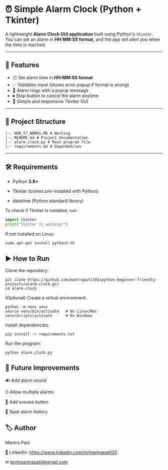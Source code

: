 # ⏰ Simple Alarm Clock (Python + Tkinter)

A lightweight **Alarm Clock GUI application** built using Python's `tkinter`.  
You can set an alarm in **HH:MM:SS format**, and the app will alert you when the time is reached.

---

## 🚀 Features
- 🕒 Set alarm time in **HH:MM:SS format**
- ✅ Validates input (shows error popup if format is wrong)
- 🔔 Alarm rings with a popup message
- ⏹ Stop button to cancel the alarm anytime
- 🎨 Simple and responsive Tkinter GUI

---

## 📂 Project Structure
```
|-- HOW_IT_WORKS.MD # Working 
|-- README.md # Project documentation
|-- alarm_clock.py # Main program file
|-- requirements.md # Dependencies
```

---

## 🛠 Requirements

- Python **3.8+**
  
- Tkinter (comes pre-installed with Python)
  
- datetime (Python standard library)

To check if Tkinter is installed, run:

```python
import tkinter
print("Tkinter is working!")
```

If not installed on Linux:

```sudo apt-get install python3-tk```

## ▶️ How to Run

Clone the repository:

```
git clone https://github.com/mantrapatil03/python-beginner-friendly-projects/alarm-clock.git 
cd alarm-clock 
```
(Optional) Create a virtual environment:

```
python -m venv venv
source venv/bin/activate   # On Linux/Mac
venv\Scripts\activate      # On Windows
```
Install dependencies:
```
pip install -r requirements.txt
```
Run the program:
```
python alarm_clock.py
```



## 📌 Future Improvements

🔊 Add alarm sound

⏰ Allow multiple alarms

🛌 Add snooze button

📜 Save alarm history

## 🏷 Author

Mantra Patil

💼 LinkedIn: https://www.linkedin.com/in/mantrapatil25

✉ techmantrapatil@gmail.com

